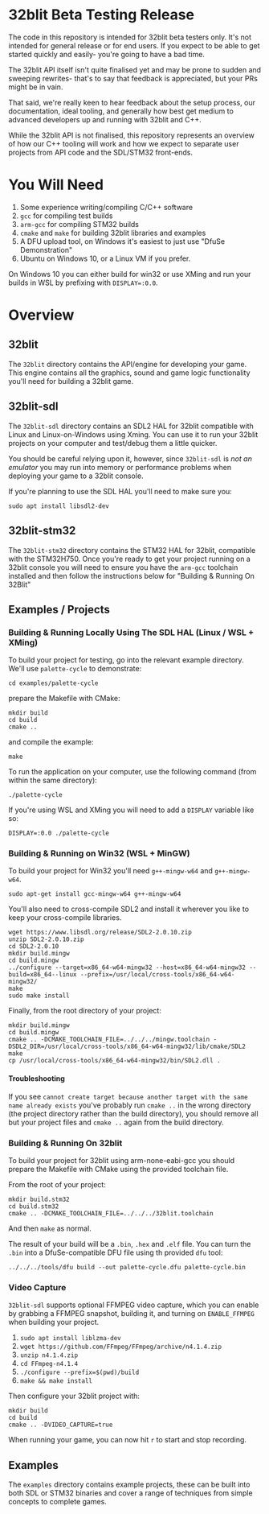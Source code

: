 # 32blit Beta Testing Release

The code in this repository is intended for 32blit beta testers only. It's not intended for general release or for end users. If you expect to be able to get started quickly and easily- you're going to have a bad time.

The 32blit API itself isn't quite finalised yet and may be prone to sudden and sweeping rewrites- that's to say that feedback is appreciated, but your PRs might be in vain.

That said, we're really keen to hear feedback about the setup process, our documentation, ideal tooling, and generally how best get medium to advanced developers up and running with 32blit and C++. 

While the 32blit API is not finalised, this repository represents an overview of how our C++ tooling will work and how we expect to separate user projects from API code and the SDL/STM32 front-ends.

# You Will Need

1. Some experience writing/compiling C/C++ software
2. `gcc` for compiling test builds
3. `arm-gcc` for compiling STM32 builds
4. `cmake` and `make` for building 32blit libraries and examples
5. A DFU upload tool, on Windows it's easiest to just use "DfuSe Demonstration"
6. Ubuntu on Windows 10, or a Linux VM if you prefer.

On Windows 10 you can either build for win32 or use XMing and run your builds in WSL by prefixing with `DISPLAY=:0.0`.

# Overview

## 32blit

The `32blit` directory contains the API/engine for developing your game. This engine contains all the graphics, sound and game logic functionality you'll need for building a 32blit game.

## 32blit-sdl

The `32blit-sdl` directory contains an SDL2 HAL for 32blit compatible with Linux and Linux-on-Windows using Xming. You can use it to run your 32blit projects on your computer and test/debug them a little quicker.

You should be careful relying upon it, however, since `32blit-sdl` is *not an emulator* you may run into memory or performance problems when deploying your game to a 32blit console.

If you're planning to use the SDL HAL you'll need to make sure you:

```
sudo apt install libsdl2-dev
```

## 32blit-stm32

The `32blit-stm32` directory contains the STM32 HAL for 32blit, compatible with the STM32H750. Once you're ready to get your project running on a 32blit console you will need to ensure you have the `arm-gcc` toolchain installed and then follow the instructions below for "Building & Running On 32Blit"

## Examples / Projects

### Building & Running Locally Using The SDL HAL (Linux / WSL + XMing)

To build your project for testing, go into the relevant example directory. We'll use `palette-cycle` to demonstrate:

```
cd examples/palette-cycle
```

prepare the Makefile with CMake:

```
mkdir build
cd build
cmake ..
```

and compile the example:

```
make
```

To run the application on your computer, use the following command (from within the same directory):

```
./palette-cycle
```

If you're using WSL and XMing you will need to add a `DISPLAY` variable like so:

```
DISPLAY=:0.0 ./palette-cycle
```

### Building & Running on Win32 (WSL + MinGW)

To build your project for Win32 you'll need `g++-mingw-w64` and `g++-mingw-w64`.

```
sudo apt-get install gcc-mingw-w64 g++-mingw-w64
```

You'll also need to cross-compile SDL2 and install it wherever you like to keep your cross-compile libraries.

```
wget https://www.libsdl.org/release/SDL2-2.0.10.zip
unzip SDL2-2.0.10.zip
cd SDL2-2.0.10
mkdir build.mingw
cd build.mingw
../configure --target=x86_64-w64-mingw32 --host=x86_64-w64-mingw32 --build=x86_64--linux --prefix=/usr/local/cross-tools/x86_64-w64-mingw32/
make
sudo make install
```

Finally, from the root directory of your project:

```
mkdir build.mingw
cd build.mingw
cmake .. -DCMAKE_TOOLCHAIN_FILE=../../../mingw.toolchain -DSDL2_DIR=/usr/local/cross-tools/x86_64-w64-mingw32/lib/cmake/SDL2
make
cp /usr/local/cross-tools/x86_64-w64-mingw32/bin/SDL2.dll .
```

#### Troubleshooting

If you see `cannot create target because another target with the same name already exists` you've probably run `cmake ..` in the wrong directory (the project directory rather than the build directory), you should remove all but your project files and `cmake ..` again from the build directory.

### Building & Running On 32blit

To build your project for 32blit using arm-none-eabi-gcc you should prepare the Makefile with CMake using the provided toolchain file.

From the root of your project:

```
mkdir build.stm32
cd build.stm32
cmake .. -DCMAKE_TOOLCHAIN_FILE=../../../32blit.toolchain
```

And then `make` as normal.

The result of your build will be a `.bin`, `.hex` and `.elf` file. You can turn the `.bin` into a DfuSe-compatible DFU file using th provided `dfu` tool:

```
../../../tools/dfu build --out palette-cycle.dfu palette-cycle.bin
```

### Video Capture

`32blit-sdl` supports optional FFMPEG video capture, which you can enable by grabbing a FFMPEG snapshot, building it, and turning on `ENABLE_FFMPEG` when building your project.


1. `sudo apt install liblzma-dev`
2. `wget https://github.com/FFmpeg/FFmpeg/archive/n4.1.4.zip`
3. `unzip n4.1.4.zip`
4. `cd FFmpeg-n4.1.4`
5. `./configure --prefix=$(pwd)/build`
6. `make && make install`

Then configure your 32blit project with:

```
mkdir build
cd build
cmake .. -DVIDEO_CAPTURE=true
```

When running your game, you can now hit `r` to start and stop recording.

## Examples

The `examples` directory contains example projects, these can be built into both SDL or STM32 binaries and cover a range of techniques from simple concepts to complete games.
